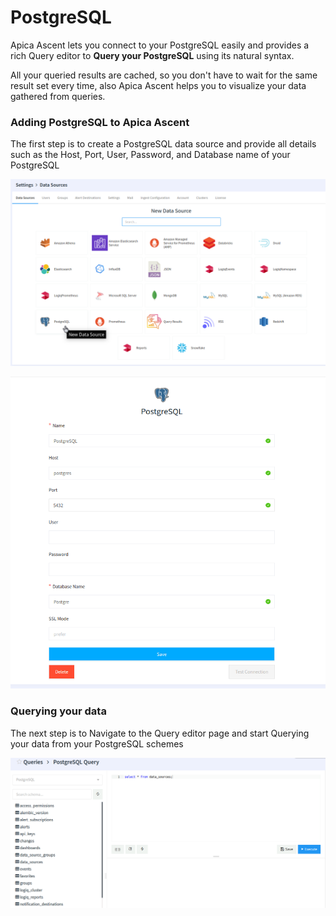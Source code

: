 # PostgreSQL

Apica Ascent lets you connect to your PostgreSQL easily and provides a rich Query editor to **Query your PostgreSQL** using its natural syntax.

All your queried results are cached, so you don't have to wait for the same result set every time, also Apica Ascent helps you to visualize your data gathered from queries.

### Adding PostgreSQL to Apica Ascent

The first step is to create a PostgreSQL data source and provide all details such as the Host, Port, User, Password, and Database name of your PostgreSQL

![Choosing a new data source](../../.gitbook/assets/postgres-1.png)

![Adding data source to LOGIQ](../../.gitbook/assets/postgres-2.png)

### Querying your data

The next step is to Navigate to the Query editor page and start Querying your data from your PostgreSQL schemes

![Query Editor](../../.gitbook/assets/postgres-3.png)
